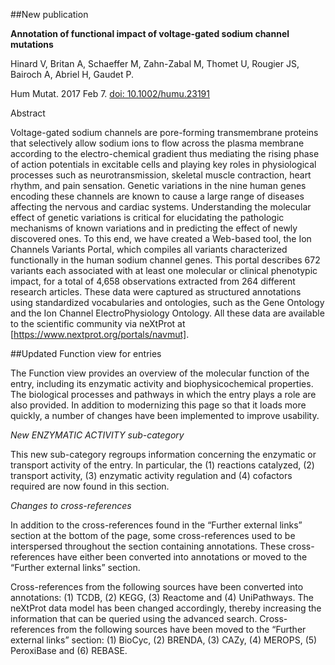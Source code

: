 ##New publication

**Annotation of functional impact of voltage-gated sodium channel mutations**

Hinard V, Britan A, Schaeffer M, Zahn-Zabal M, Thomet U, Rougier JS, Bairoch A, Abriel H, Gaudet P.

Hum Mutat. 2017 Feb 7. [doi: 10.1002/humu.23191](dx.doi.org/10.1002/humu.23191)

Abstract

Voltage-gated sodium channels are pore-forming transmembrane proteins that selectively allow sodium ions to flow across the plasma membrane according to the electro-chemical gradient thus mediating the rising phase of action potentials in excitable cells and playing key roles in physiological processes such as neurotransmission, skeletal muscle contraction, heart rhythm, and pain sensation. Genetic variations in the nine human genes encoding these channels are known to cause a large range of diseases affecting the nervous and cardiac systems. Understanding the molecular effect of genetic variations is critical for elucidating the pathologic mechanisms of known variations and in predicting the effect of newly discovered ones. To this end, we have created a Web-based tool, the Ion Channels Variants Portal, which compiles all variants characterized functionally in the human sodium channel genes. This portal describes 672 variants each associated with at least one molecular or clinical phenotypic impact, for a total of 4,658 observations extracted from 264 different research articles. These data were captured as structured annotations using standardized vocabularies and ontologies, such as the Gene Ontology and the Ion Channel ElectroPhysiology Ontology. All these data are available to the scientific community via neXtProt at [https://www.nextprot.org/portals/navmut].

##Updated Function view for entries

The Function view provides an overview of the molecular function of the entry, including its enzymatic activity and biophysicochemical properties. The biological processes and pathways in which the entry plays a role are also provided. In addition to modernizing this page so that it loads more quickly, a number of changes have been implemented to improve usability.

_New ENZYMATIC ACTIVITY sub-category_

This new sub-category regroups information concerning the enzymatic or transport activity of the entry. In particular, the (1) reactions catalyzed, (2) transport activity, (3) enzymatic activity regulation and (4) cofactors required are now found in this section.

_Changes to cross-references_

In addition to the cross-references found in the “Further external links” section at the bottom of the page, some cross-references used to be interspersed throughout the section containing annotations. These cross-references have either been converted into annotations or moved to the “Further external links” section.

Cross-references from the following sources have been converted into annotations: (1) TCDB, (2) KEGG, (3) Reactome and (4) UniPathways. The neXtProt data model has been changed accordingly, thereby increasing the information that can be queried using the advanced search.
Cross-references from the following sources have been moved to the “Further external links” section: (1) BioCyc, (2) BRENDA, (3) CAZy, (4) MEROPS, (5) PeroxiBase and (6) REBASE.
